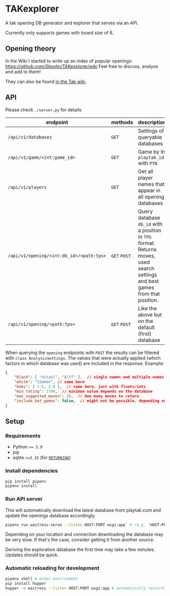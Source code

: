 # TAKexplorer
A tak opening DB generator and explorer that serves via an API.

Currently only supports games with board size of 6.


## Opening theory
In the Wiki I started to write up an index of popular openings: https://github.com/Skoolin/TAKexplorer/wiki
Feel free to discuss, analyse and add to them!

They can also be found [in the Tak wiki](http://tak-studies.wikidot.com/wiki:opening-catalogue).

## API
Please check `./server.py` for details

|endpoint|methods|description|
|-|-|-|
|`/api/v1/databases`|`GET`|Settings of queryable databases|
|`/api/v1/game/<int:game_id>`|`GET`|Game by its `playtak_id` with `PTN`|
|`/api/v1/players`|`GET`|Get all player names that appear in all opening databases|
|`/api/v1/opening/<int:db_id>/<path:tps>`|`GET` `POST`|Query database `db_id` with a position in `TPS` format. Returns moves, used search settings and best games from that position.|
|`/api/v1/opening/<path:tps>`|`GET` `POST`|Like the above but on the default (first) database|

When querying the `opening` endpoints with `POST` the results can be filtered with `class AnalysisSettings`. The values that were actually applied (which factors in which database was used) are included in the response. Example:
```json
{
    "black": [ "nitzel", "Alff" ],  // single names and multiple names possible. falsy values to disable (empty array, empty string, null)
    "white": "Simmon", // same here
    "komi": [ 1.5, 2.0 ],  // same here, just with floats/ints
    "min_rating": 1700,  // minimum value depends on the database
    "max_suggested_moves": 20,  // how many moves to return
    "include_bot_games": false,  // might not be possible, depending on the used database
}
```


## Setup
### Requirements
- Python `>= 3.9`
- pip
- sqlite `>=3.35` (for [`RETURNING`](https://www.sqlite.org/lang_returning.html))
### Install dependencies
```sh
pip install pipenv
pipenv install
```

### Run API server
This will automatically download the latest database from playtak.com and update the openings database accordingly.

```sh
pipenv run waitress-serve --listen HOST:PORT wsgi:app` # (e.g. `HOST:PORT`=`0.0.0.0:5000`)
```

Depending on your location and connection downloading the database may be very slow. If that's the case, consider getting it from another source.

Deriving the exploration database the first time may take a few minutes. Updates should be quick.

### Automatic reloading for development
```sh
pipenv shell # enter environment
pip install hupper
hupper -m waitress --listen HOST:PORT wsgi:app # automatically restarts server on filechange
```
